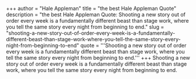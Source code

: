 +++
author = "Hale Appleman"
title = "the best Hale Appleman Quote"
description = "the best Hale Appleman Quote: Shooting a new story out of order every week is a fundamentally different beast than stage work, where you tell the same story every night from beginning to end."
slug = "shooting-a-new-story-out-of-order-every-week-is-a-fundamentally-different-beast-than-stage-work-where-you-tell-the-same-story-every-night-from-beginning-to-end"
quote = '''Shooting a new story out of order every week is a fundamentally different beast than stage work, where you tell the same story every night from beginning to end.'''
+++
Shooting a new story out of order every week is a fundamentally different beast than stage work, where you tell the same story every night from beginning to end.
